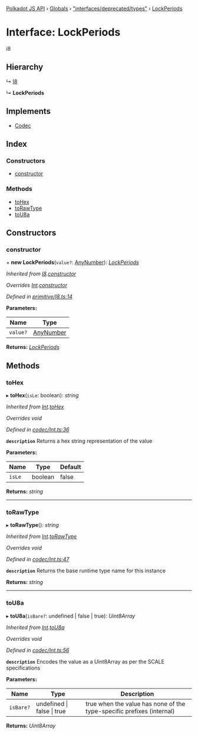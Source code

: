 [Polkadot JS API](../README.md) › [Globals](../globals.md) › ["interfaces/deprecated/types"](../modules/_interfaces_deprecated_types_.md) › [LockPeriods](_interfaces_deprecated_types_.lockperiods.md)

# Interface: LockPeriods

i8

## Hierarchy

  ↳ [I8](../classes/_primitive_i8_.i8.md)

  ↳ **LockPeriods**

## Implements

* [Codec](_types_.codec.md)

## Index

### Constructors

* [constructor](_interfaces_deprecated_types_.lockperiods.md#constructor)

### Methods

* [toHex](_interfaces_deprecated_types_.lockperiods.md#tohex)
* [toRawType](_interfaces_deprecated_types_.lockperiods.md#torawtype)
* [toU8a](_interfaces_deprecated_types_.lockperiods.md#tou8a)

## Constructors

###  constructor

\+ **new LockPeriods**(`value?`: [AnyNumber](../modules/_types_.md#anynumber)): *[LockPeriods](_interfaces_deprecated_types_.lockperiods.md)*

*Inherited from [I8](../classes/_primitive_i8_.i8.md).[constructor](../classes/_primitive_i8_.i8.md#constructor)*

*Overrides [Int](../classes/_codec_int_.int.md).[constructor](../classes/_codec_int_.int.md#constructor)*

*Defined in [primitive/I8.ts:14](https://github.com/polkadot-js/api/blob/f080d6ed1c/packages/types/src/primitive/I8.ts#L14)*

**Parameters:**

Name | Type |
------ | ------ |
`value?` | [AnyNumber](../modules/_types_.md#anynumber) |

**Returns:** *[LockPeriods](_interfaces_deprecated_types_.lockperiods.md)*

## Methods

###  toHex

▸ **toHex**(`isLe`: boolean): *string*

*Inherited from [Int](../classes/_codec_int_.int.md).[toHex](../classes/_codec_int_.int.md#tohex)*

*Overrides void*

*Defined in [codec/Int.ts:36](https://github.com/polkadot-js/api/blob/f080d6ed1c/packages/types/src/codec/Int.ts#L36)*

**`description`** Returns a hex string representation of the value

**Parameters:**

Name | Type | Default |
------ | ------ | ------ |
`isLe` | boolean | false |

**Returns:** *string*

___

###  toRawType

▸ **toRawType**(): *string*

*Inherited from [Int](../classes/_codec_int_.int.md).[toRawType](../classes/_codec_int_.int.md#torawtype)*

*Overrides void*

*Defined in [codec/Int.ts:47](https://github.com/polkadot-js/api/blob/f080d6ed1c/packages/types/src/codec/Int.ts#L47)*

**`description`** Returns the base runtime type name for this instance

**Returns:** *string*

___

###  toU8a

▸ **toU8a**(`isBare?`: undefined | false | true): *Uint8Array*

*Inherited from [Int](../classes/_codec_int_.int.md).[toU8a](../classes/_codec_int_.int.md#tou8a)*

*Overrides void*

*Defined in [codec/Int.ts:56](https://github.com/polkadot-js/api/blob/f080d6ed1c/packages/types/src/codec/Int.ts#L56)*

**`description`** Encodes the value as a Uint8Array as per the SCALE specifications

**Parameters:**

Name | Type | Description |
------ | ------ | ------ |
`isBare?` | undefined &#124; false &#124; true | true when the value has none of the type-specific prefixes (internal)  |

**Returns:** *Uint8Array*
